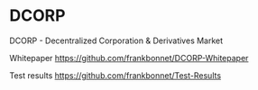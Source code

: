 # DCORP
DCORP - Decentralized Corporation &amp; Derivatives Market

Whitepaper
https://github.com/frankbonnet/DCORP-Whitepaper

Test results
https://github.com/frankbonnet/Test-Results
